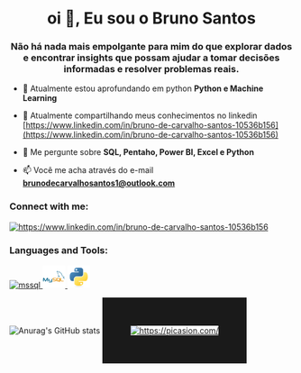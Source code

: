 <h1 align="center">oi 👋, Eu sou o Bruno Santos</h1>
<h3 align="center">Não há nada mais empolgante para mim do que explorar dados e encontrar insights que possam ajudar a tomar decisões informadas e resolver problemas reais.</h3>

- 🌱 Atualmente estou aprofundando em python **Python e Machine Learning**

- 👯 Atualmente compartilhando meus conhecimentos no linkedin [https://www.linkedin.com/in/bruno-de-carvalho-santos-10536b156](https://www.linkedin.com/in/bruno-de-carvalho-santos-10536b156)

- 💬 Me pergunte sobre **SQL, Pentaho, Power BI, Excel e Python**

- 📫 Você me acha através do e-mail **brunodecarvalhosantos1@outlook.com**

<h3 align="left">Connect with me:</h3>
<p align="left">
<a href="https://linkedin.com/in/https://www.linkedin.com/in/bruno-de-carvalho-santos-10536b156" target="blank"><img align="center" src="https://raw.githubusercontent.com/rahuldkjain/github-profile-readme-generator/master/src/images/icons/Social/linked-in-alt.svg" alt="https://www.linkedin.com/in/bruno-de-carvalho-santos-10536b156" height="30" width="40" /></a>
</p>

<h3 align="left">Languages and Tools:</h3>
<p align="left"> <a href="https://www.microsoft.com/en-us/sql-server" target="_blank" rel="noreferrer"> <img src="https://www.svgrepo.com/show/303229/microsoft-sql-server-logo.svg" alt="mssql" width="40" height="40"/> </a> <a href="https://www.mysql.com/" target="_blank" rel="noreferrer"> <img src="https://raw.githubusercontent.com/devicons/devicon/master/icons/mysql/mysql-original-wordmark.svg" alt="mysql" width="40" height="40"/> </a> <a href="https://www.python.org" target="_blank" rel="noreferrer"> <img src="https://raw.githubusercontent.com/devicons/devicon/master/icons/python/python-original.svg" alt="python" width="40" height="40"/> </a> </p>

![Anurag's GitHub stats](https://github-readme-stats.vercel.app/api?username=bsroco&theme=nightowl&show_icons=true)
<a href="https://picasion.com/"><img src="https://i.picasion.com/pic92/413b4c1850cf7303f893749eb5f1335d.gif" width="195" height="195" border="50" alt="https://picasion.com/" /></a><br /></a>
